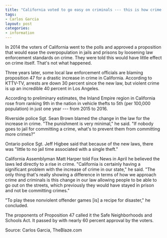 ```yaml
---
title: "California voted to go easy on criminals --- this is how crime is doing 3 years later"
tags:
- Carlos Garcia
layout: post
categories:
- information
---
```


In 2014 the voters of California went to the polls and approved a proposition that would ease the overpopulation in jails and prisons by loosening law enforcement standards on crime. They were told this would have little effect on crime itself. That's not what happened.

Three years later, some local law enforcement officials are blaming proposition 47 for a drastic increase in crime in California. According to KTTV-TV, arrests are down 30 percent since the new law, but violent crime is up an incredible 40 percent in Los Angeles.

According to preliminary estimates, the Inland Empire region in California rose from ranking 9th in the nation in vehicle thefts to 5th (per 100,000 population) in just one year --- from 2015 to 2016.

Riverside police Sgt. Sean Brown blamed the change in the law for the increase in crime. "The punishment is very minimal," he said. "If nobody goes to jail for committing a crime, what's to prevent them from committing more crimes?"

Ontario police Sgt. Jeff Higbee said that because of the new laws, there was "little to no jail time associated with a single theft."

California Assemblyman Matt Harper told Fox News in April he believed the laws led directly to a rise in crime. "California is certainly having a significant problem with the increase of crime in our state," he said. "The only thing that's really showing a difference in terms of how we approach crime and criminals is this change in our law allowing people to be able to go out on the streets, which previously they would have stayed in prison and not be committing crimes."

"To play these nonviolent offender games [is] a recipe for disaster," he concluded.

The proponents of Proposition 47 called it the Safe Neighborhoods and Schools Act. It passed by with nearly 60 percent approval by the voters.

Source: Carlos Garcia, TheBlaze.com
